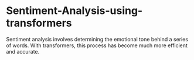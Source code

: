 # Sentiment-Analysis-using-transformers
Sentiment analysis involves determining the emotional tone behind a series of words. With transformers, this process has become much more efficient and accurate.
